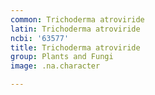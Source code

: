 ```yaml
---
common: Trichoderma atroviride
latin: Trichoderma atroviride
ncbi: '63577'
title: Trichoderma atroviride
group: Plants and Fungi
image: .na.character

---
```

